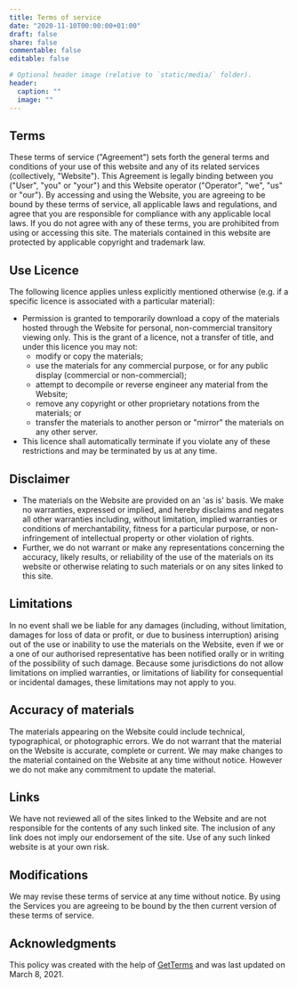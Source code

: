 ```yaml
---
title: Terms of service
date: "2020-11-10T00:00:00+01:00"
draft: false
share: false
commentable: false
editable: false

# Optional header image (relative to `static/media/` folder).
header:
  caption: ""
  image: ""
---
```



## Terms

These terms of service ("Agreement") sets forth the general terms and conditions of your use of this website and any of its related services (collectively, "Website"). This Agreement is legally binding between you ("User", "you" or "your") and this Website operator ("Operator", "we", "us" or "our"). By accessing and using the Website, you are agreeing to be bound by these terms of service, all applicable laws and regulations, and agree that you are responsible for compliance with any applicable local laws. If you do not agree with any of these terms, you are prohibited from using or accessing this site. The materials contained in this website are protected by applicable copyright and trademark law.


## Use Licence

The following licence applies unless explicitly mentioned otherwise (e.g. if a specific licence is associated with a particular material):
- Permission is granted to temporarily download a copy of the materials hosted through the Website for personal, non-commercial transitory viewing only. This is the grant of a licence, not a transfer of title, and under this licence  you may not:
  - modify or copy the materials;
  - use the materials for any commercial purpose, or for any public display (commercial or non-commercial);
  - attempt to decompile or reverse engineer any material from the Website;
  - remove any copyright or other proprietary notations from the materials; or
  - transfer the materials to another person or "mirror" the materials on any other server.
- This licence shall automatically terminate if you violate any of these restrictions and may be terminated by us at any time.


## Disclaimer

- The materials on the Website are provided on an 'as is' basis. We make no warranties, expressed or implied, and hereby disclaims and negates all other warranties including, without limitation, implied warranties or conditions of merchantability, fitness for a particular purpose, or non-infringement of intellectual property or other violation of rights.
- Further, we do not warrant or make any representations concerning the accuracy, likely results, or reliability of the use of the materials on its website or otherwise relating to such materials or on any sites linked to this site.


## Limitations

In no event shall we be liable for any damages (including, without limitation, damages for loss of data or profit, or due to business interruption) arising out of the use or inability to use the materials on the Website, even if we or a one of our authorised representative has been notified orally or in writing of the possibility of such damage. Because some jurisdictions do not allow limitations on implied warranties, or limitations of liability for consequential or incidental damages, these limitations may not apply to you.


## Accuracy of materials

The materials appearing on the Website could include technical, typographical, or photographic errors. We do not warrant that the material on the Website is accurate, complete or current. We may make changes to the material contained on the Website at any time without notice. However we do not make any commitment to update the material.


## Links

We have not reviewed all of the sites linked to the Website and are not responsible for the contents of any such linked site. The inclusion of any link does not imply our endorsement of the site. Use of any such linked website is at your own risk.


## Modifications

We may revise these terms of service at any time without notice. By using the Services you are agreeing to be bound by the then current version of these terms of service.


## Acknowledgments

This policy was created with the help of [GetTerms](https://getterms.io) and was last updated on March 8, 2021.

